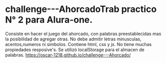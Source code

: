 # challenge---AhorcadoTrab practico N° 2 para Alura-one. 
Consiste en hacer el juego del ahorcado, con palabras preestablecidas mas la posibilidad de agregar otras. 
No debe admitir letras minusculas, acentos,numeros ni simbolos. 
Contiene html, css y js.
No tiene muchas propiedades resposive's. 
Se utilizó localStorage para el almacen de palabras.
https://oscar-1218.github.io/challenge---Ahorcado/
